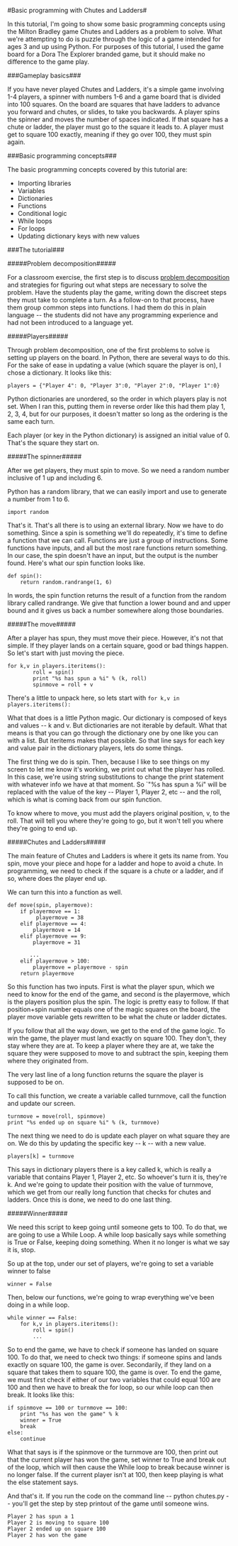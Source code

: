 #Basic programming with Chutes and Ladders#

In this tutorial, I'm going to show some basic programming concepts using the Milton Bradley game Chutes and Ladders as a problem to solve. What we're attempting to do is puzzle through the logic of a game intended for ages 3 and up using Python. For purposes of this tutorial, I used the game board for a Dora The Explorer branded game, but it should make no difference to the game play.

###Gameplay basics###

If you have never played Chutes and Ladders, it's a simple game involving 1-4 players, a spinner with numbers 1-6 and a game board that is divided into 100 squares. On the board are squares that have ladders to advance you forward and chutes, or slides, to take you backwards. A player spins the spinner and moves the number of spaces indicated. If that square has a chute or ladder, the player must go to the square it leads to. A player must get to square 100 exactly, meaning if they go over 100, they must spin again. 

###Basic programming concepts###

The basic programming concepts covered by this tutorial are:

* Importing libraries
* Variables
* Dictionaries
* Functions
* Conditional logic
* While loops
* For loops
* Updating dictionary keys with new values

###The tutorial###


#####Problem decomposition#####

For a classroom exercise, the first step is to discuss [problem decomposition](https://en.wikipedia.org/wiki/Decomposition_%28computer_science%29) and strategies for figuring out what steps are necessary to solve the problem. Have the students play the game, writing down the discreet steps they must take to complete a turn. As a follow-on to that process, have them group common steps into functions. I had them do this in plain language -- the students did not have any programming experience and had not been introduced to a language yet.

#####Players#####

Through problem decomposition, one of the first problems to solve is setting up players on the board. In Python, there are several ways to do this. For the sake of ease in updating a value (which square the player is on), I chose a dictionary. It looks like this:

    players = {"Player 4": 0, "Player 3":0, "Player 2":0, "Player 1":0}

Python dictionaries are unordered, so the order in which players play is not set. When I ran this, putting them in reverse order like this had them play 1, 2, 3, 4, but for our purposes, it doesn't matter so long as the ordering is the same each turn. 

Each player (or key in the Python dictionary) is assigned an initial value of 0. That's the square they start on.

#####The spinner#####

After we get players, they must spin to move. So we need a random number inclusive of 1 up and including 6. 

Python has a random library, that we can easily import and use to generate a number from 1 to 6. 

    import random
    
That's it. That's all there is to using an external library. Now we have to do something. Since a spin is something we'll do repeatedly, it's time to define a function that we can call. Functions are just a group of instructions. Some functions have inputs, and all but the most rare functions return something. In our case, the spin doesn't have an input, but the output is the number found. Here's what our spin function looks like.     

    def spin():
        return random.randrange(1, 6)

In words, the spin function returns the result of a function from the random library called randrange. We give that function a lower bound and and upper bound and it gives us back a number somewhere along those boundaries. 

#####The move#####

After a player has spun, they must move their piece. However, it's not that simple. If they player lands on a certain square, good or bad things happen. So let's start with just moving the piece.

    for k,v in players.iteritems():
            roll = spin()
            print "%s has spun a %i" % (k, roll)
            spinmove = roll + v
 
There's a little to unpack here, so lets start with `for k,v in players.iteritems():`

What that does is a little Python magic. Our dictionary is composed of keys and values -- k and v. But dictionaries are not iterable by default. What that means is that you can go through the dictionary one by one like you can with a list. But iteritems makes that possible. So that line says for each key and value pair in the dictionary players, lets do some things.

The first thing we do is spin. Then, because I like to see things on my screen to let me know it's working, we print out what the player has rolled. In this case, we're using string substitutions to change the print statement with whatever info we have at that moment. So `"%s has spun a %i" will be replaced with the value of the key -- Player 1, Player 2, etc -- and the roll, which is what is coming back from our spin function.

To know where to move, you must add the players original position, v, to the roll. That will tell you where they're going to go, but it won't tell you where they're going to end up.

#####Chutes and Ladders#####

The main feature of Chutes and Ladders is where it gets its name from. You spin, move your piece and hope for a ladder and hope to avoid a chute. In programming, we need to check if the square is a chute or a ladder, and if so, where does the player end up. 

We can turn this into a function as well.

    def move(spin, playermove):
        if playermove == 1:
             playermove = 38
        elif playermove == 4:
            playermove = 14
        elif playermove == 9:
            playermove = 31
            
           ...
        elif playermove > 100:
            playermove = playermove - spin
        return playermove

So this function has two inputs. First is what the player spun, which we need to know for the end of the game, and second is the playermove, which is the players position plus the spin. The logic is pretty easy to follow. If that position+spin number equals one of the magic squares on the board, the player move variable gets rewritten to be what the chute or ladder dictates. 

If you follow that all the way down, we get to the end of the game logic. To win the game, the player must land exactly on square 100. They don't, they stay where they are at. To keep a player where they are at, we take the square they were supposed to move to and subtract the spin, keeping them where they originated from. 

The very last line of a long function returns the square the player is supposed to be on. 

To call this function, we create a variable called turnmove, call the function and update our screen. 

    turnmove = move(roll, spinmove)
    print "%s ended up on square %i" % (k, turnmove)

The next thing we need to do is update each player on what square they are on. We do this by updating the specific key -- k -- with a new value.    
    
    players[k] = turnmove
    
This says in dictionary players there is a key called k, which is really a variable that contains Player 1, Player 2, etc. So whoever's turn it is, they're k. And we're going to update their position with the value of turnmove, which we get from our really long function that checks for chutes and ladders. Once this is done, we need to do one last thing. 

#####Winner#####

We need this script to keep going until someone gets to 100. To do that, we are going to use a While Loop. A while loop basically says while something is True or False, keeping doing something. When it no longer is what we say it is, stop.

So up at the top, under our set of players, we're going to set a variable winner to false

    winner = False
    
Then, below our functions, we're going to wrap everything we've been doing in a while loop.

    while winner == False:
        for k,v in players.iteritems():
            roll = spin()
            ...
            
So to end the game, we have to check if someone has landed on square 100. To do that, we need to check two things: if someone spins and lands exactly on square 100, the game is over. Secondarily, if they land on a square that takes them to square 100, the game is over. To end the game, we must first check if either of our two variables that could equal 100 are 100 and then we have to break the for loop, so our while loop can then break. It looks like this:

    if spinmove == 100 or turnmove == 100:
        print "%s has won the game" % k
        winner = True
        break
    else:
        continue
        
What that says is if the spinmove or the turnmove are 100, then print out that the current player has won the game, set winner to True and break out of the loop, which will then cause the While loop to break because winner is no longer false. If the current player isn't at 100, then keep playing is what the else statement says. 

And that's it. If you run the code on the command line -- python chutes.py -- you'll get the step by step printout of the game until someone wins.

    Player 2 has spun a 1
    Player 2 is moving to square 100
    Player 2 ended up on square 100
    Player 2 has won the game

